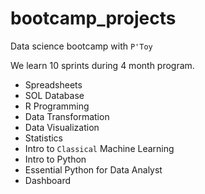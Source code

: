 # bootcamp_projects
Data science bootcamp with ` P'Toy `

We learn 10 sprints during 4 month program.
- Spreadsheets
- SOL Database
- R Programming
- Data Transformation
- Data Visualization
- Statistics
- Intro to `Classical` Machine Learning
- Intro to Python
- Essential Python for Data Analyst
- Dashboard
